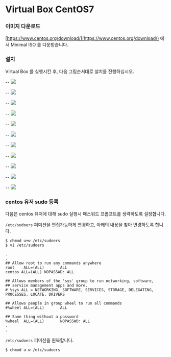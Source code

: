 # Virtual Box CentOS7

### 이미지 다운로드

[https://www.centos.org/download/](https://www.centos.org/download/) 에서 Minimal ISO 를 다운받습니다.

### 설치

Virtual Box 를 실행시킨 후, 다음 그림순서대로 설치를 진행하십시오.

--
![](image/virual1.png)

--
![](image/virual2.png)

--
![](image/virual3.png)

--
![](image/virual4.png)

--
![](image/virual5.png)

--
![](image/virual6.png)

--
![](image/virual7.png)

--
![](image/virual8.png)

--
![](image/virual9.png)

--
![](image/virual10.png)

--
![](image/virual11.png)


### centos 유저 sudo 등록

다음은 centos 유저에 대해 sudo 실행시 패스워드 프롬프트를 생략하도록 설정합니다.

`/etc/sudoers` 퍼미션을 편집가능하게 변경하고, 아래의 내용을 찾아 변경하도록 합니다.

```
$ chmod u+w /etc/sudoers
$ vi /etc/sudoers

.
.
## Allow root to run any commands anywhere
root    ALL=(ALL)       ALL
centos ALL=(ALL) NOPASSWD: ALL

## Allows members of the 'sys' group to run networking, software,
## service management apps and more.
# %sys ALL = NETWORKING, SOFTWARE, SERVICES, STORAGE, DELEGATING, PROCESSES, LOCATE, DRIVERS

## Allows people in group wheel to run all commands
#%wheel ALL=(ALL)       ALL

## Same thing without a password
%wheel  ALL=(ALL)       NOPASSWD: ALL
.
.
```

`/etc/sudoers` 퍼미션을 원복합니다.

```
$ chmod u-w /etc/sudoers
```